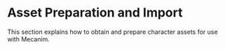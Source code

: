 Asset Preparation and Import
============================


This section explains how to obtain and prepare character assets for use with Mecanim.

